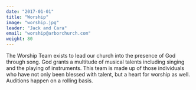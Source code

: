 ```yaml
---
date: "2017-01-01"
title: "Worship"
image: "worship.jpg"
leader: "Jack and Cara"
email: "worship@arborchurch.com"
weight: 80
---
```


The Worship Team exists to lead our church into the presence of God through song. God grants a multitude of musical talents including singing and the playing of instruments. This team is made up of those individuals who have not only been blessed with talent, but a heart for worship as well. Auditions happen on a rolling basis. 

